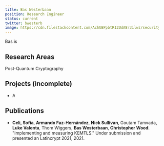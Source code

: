 ```yaml
---
title: Bas Westerbaan
position: Research Engineer
status: current
twitter: bwesterb
image: https://cdn.filestackcontent.com/AchUBPpbtR12UdA8r3ilwz/security=policy:eyJleHBpcnkiOjIyNTk3NDA1NzAsImNhbGwiOlsicmVhZCIsImNvbnZlcnQiXSwiaGFuZGxlIjoiamZDSmNnWUFTbUttM1BpdXpCb1EifQ==,signature:bf9aa3b5ef0cad8363c141e9c3391e9a37d9b66211d5632d561a07af6783d265/cache=expiry:max/resize=w:600,h:600,fit:crop,align:faces/rotate=d:exif/jfCJcgYASmKm3PiuzBoQ
---
```

Bas is

## Research Areas 
Post-Quantum Cryptography

## Projects (incomplete)
* A

## Publications
* **Celi, Sofía**, **Armando Faz-Hernández**, **Nick Sullivan**, Goutam Tamvada, **Luke Valenta**, Thom Wiggers, **Bas Westerbaan**, **Christopher Wood**. "Implementing and measuring KEMTLS." Under submission and presented an Latincrypt 2021, 2021.
